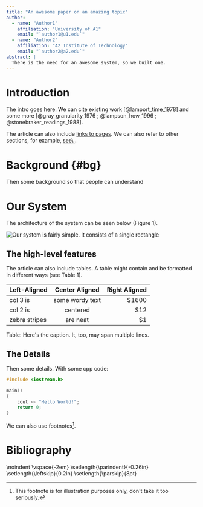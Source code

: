 ```yaml
---
title: "An awesome paper on an amazing topic"
author:
  - name: "Author1"
    affiliation: "University of A1"
    email: "`author1@u1.edu`"
  - name: "Author2"
    affiliation: "A2 Institute of Technology"
    email: "`author2@a2.edu`"
abstract: |
  There is the need for an awesome system, so we built one.
---
```


# Introduction

The intro goes here. We can cite existing work [@lamport_time_1978] 
and some more [@gray_granularity_1976 ; @lampson_how_1996 ; 
@stonebraker_readings_1988].

The article can also include [links to pages](http://wikipedia.org). 
We can also refer to other sections, for example, [see\ ](#bg).

# Background {#bg}

Then some background so that people can understand

# Our System

The architecture of the system can be seen below (Figure 1).

![Our system is fairly simple. It consists of a single 
rectangle](figures/square.png)

## The high-level features

The article can also include tables. A table might contain and be 
formatted in different ways (see Table 1).

| Left-Aligned  | Center Aligned  | Right Aligned |
| :------------ |:---------------:| -----:|
| col 3 is      | some wordy text | $1600 |
| col 2 is      | centered        |   $12 |
| zebra stripes | are neat        |    $1 |

Table: Here's the caption. It, too, may span
multiple lines.

## The Details

Then some details. With some cpp code:

```cpp
#include <iostream.h>

main()
{
    cout << "Hello World!";
    return 0;
}
```

We can also use footnotes[^footnote].

[^footnote]: This footnote is for illustration purposes only, don't 
take it too seriously.

# Bibliography

<!-- hanged biblio -->

\noindent
\vspace{-2em}
\setlength{\parindent}{-0.26in}
\setlength{\leftskip}{0.2in}
\setlength{\parskip}{8pt}
